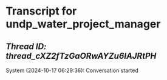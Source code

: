 # Transcript for undp_water_project_manager
_Thread ID: thread_cXZ2fTzGaORwAYZu6IAJRtPH_
---

System (2024-10-17 06:29:36): Conversation started